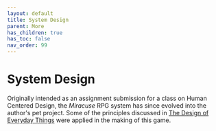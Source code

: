 ```yaml
---
layout: default
title: System Design
parent: More
has_children: true
has_toc: false
nav_order: 99
---
```


# System Design

Originally intended as an assignment submission for a class on Human Centered Design, the _Miracuse_ RPG system has since evolved into the author's pet project. Some of the principles discussed in [The Design of Everyday Things](https://en.wikipedia.org/wiki/The_Design_of_Everyday_Things) were applied in the making of this game.
